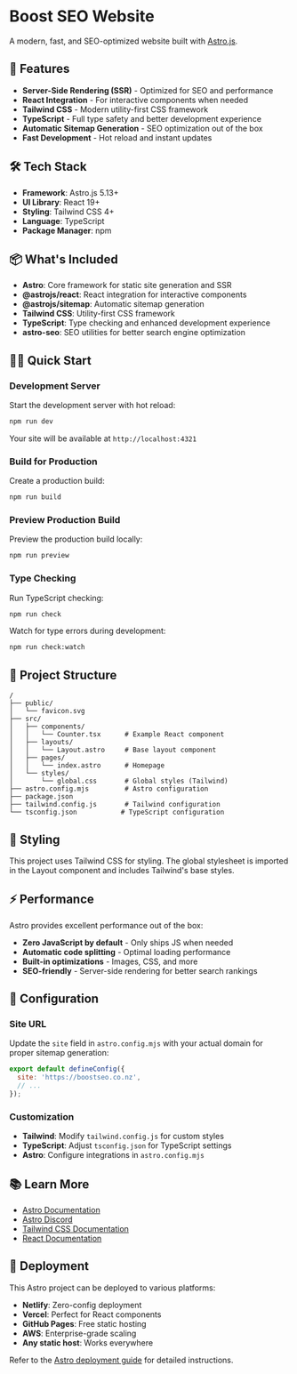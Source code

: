 # Boost SEO Website

A modern, fast, and SEO-optimized website built with [Astro.js](https://astro.build/).

## 🚀 Features

- **Server-Side Rendering (SSR)** - Optimized for SEO and performance
- **React Integration** - For interactive components when needed
- **Tailwind CSS** - Modern utility-first CSS framework
- **TypeScript** - Full type safety and better development experience
- **Automatic Sitemap Generation** - SEO optimization out of the box
- **Fast Development** - Hot reload and instant updates

## 🛠️ Tech Stack

- **Framework**: Astro.js 5.13+
- **UI Library**: React 19+
- **Styling**: Tailwind CSS 4+
- **Language**: TypeScript
- **Package Manager**: npm

## 📦 What's Included

- **Astro**: Core framework for static site generation and SSR
- **@astrojs/react**: React integration for interactive components
- **@astrojs/sitemap**: Automatic sitemap generation
- **Tailwind CSS**: Utility-first CSS framework
- **TypeScript**: Type checking and enhanced development experience
- **astro-seo**: SEO utilities for better search engine optimization

## 🏃‍♂️ Quick Start

### Development Server
Start the development server with hot reload:

```bash
npm run dev
```

Your site will be available at `http://localhost:4321`

### Build for Production
Create a production build:

```bash
npm run build
```

### Preview Production Build
Preview the production build locally:

```bash
npm run preview
```

### Type Checking
Run TypeScript checking:

```bash
npm run check
```

Watch for type errors during development:

```bash
npm run check:watch
```

## 📁 Project Structure

```
/
├── public/
│   └── favicon.svg
├── src/
│   ├── components/
│   │   └── Counter.tsx      # Example React component
│   ├── layouts/
│   │   └── Layout.astro     # Base layout component
│   ├── pages/
│   │   └── index.astro      # Homepage
│   └── styles/
│       └── global.css       # Global styles (Tailwind)
├── astro.config.mjs         # Astro configuration
├── package.json
├── tailwind.config.js       # Tailwind configuration
└── tsconfig.json           # TypeScript configuration
```

## 🎨 Styling

This project uses Tailwind CSS for styling. The global stylesheet is imported in the Layout component and includes Tailwind's base styles.

## ⚡ Performance

Astro provides excellent performance out of the box:
- **Zero JavaScript by default** - Only ships JS when needed
- **Automatic code splitting** - Optimal loading performance
- **Built-in optimizations** - Images, CSS, and more
- **SEO-friendly** - Server-side rendering for better search rankings

## 🔧 Configuration

### Site URL
Update the `site` field in `astro.config.mjs` with your actual domain for proper sitemap generation:

```js
export default defineConfig({
  site: 'https://boostseo.co.nz',
  // ...
});
```

### Customization
- **Tailwind**: Modify `tailwind.config.js` for custom styles
- **TypeScript**: Adjust `tsconfig.json` for TypeScript settings
- **Astro**: Configure integrations in `astro.config.mjs`

## 📚 Learn More

- [Astro Documentation](https://docs.astro.build/)
- [Astro Discord](https://astro.build/chat)
- [Tailwind CSS Documentation](https://tailwindcss.com/docs)
- [React Documentation](https://react.dev/)

## 🚀 Deployment

This Astro project can be deployed to various platforms:

- **Netlify**: Zero-config deployment
- **Vercel**: Perfect for React components
- **GitHub Pages**: Free static hosting
- **AWS**: Enterprise-grade scaling
- **Any static host**: Works everywhere

Refer to the [Astro deployment guide](https://docs.astro.build/en/guides/deploy/) for detailed instructions.
